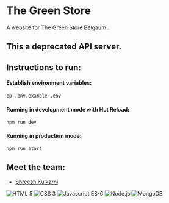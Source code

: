 # The Green Store
A website for The Green Store Belgaum .
## This a deprecated API server.
<!-- Live Url : https://ashutoshfoods.herokuapp.com -->

## Instructions to run:

#### Establish environment variables:
``` 
cp .env.example .env
```

#### Running in development mode with Hot Reload:
```
npm run dev
```

#### Running in production mode:
```
npm run start
```


## Meet the team:
* [Shreesh Kulkarni](https://github.com/sgkul2000)


<!-- ![Twitter URL](https://img.shields.io/twitter/url?style=social&url=https%3A%2F%2Ftwitter.com%2FAshutoshParab8)
![Postman documentation](https://img.shields.io/badge/Postman-documentation-orange?style=flat&logo=Postman&link=https://web.postman.co/collections/11041485-260d4e5b-a48c-42be-8ca9-21b1c8cfe3fb&link=https://web.postman.co/collections/11041485-260d4e5b-a48c-42be-8ca9-21b1c8cfe3fb)
![Heroku Live URL](https://img.shields.io/badge/Heroku-Live%20URL-purple?style=flat&logo=Heroku&link=https://ashutoshfoods.herokuapp.com&link=https://ashutoshfoods.herokuapp.com) -->
![HTML 5](https://img.shields.io/badge/-HTML5-gray?style=flat&logo=HTML5)
![CSS 3](https://img.shields.io/badge/-CSS3-gray?style=flat&logo=CSS3)
![Javascript ES-6](https://img.shields.io/badge/-Javascript--ES6-gray?style=flat&logo=JavaScript)
![Node.js](https://img.shields.io/badge/-Node.js-gray?style=flat&logo=Node.js)
![MongoDB](https://img.shields.io/badge/-MongoDB-green?style=flat&logo=MongoDB)
